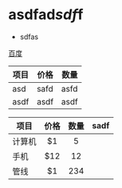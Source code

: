 # asdfad*sdf*f
- sdfas

[百度](baidu.com)


| 项目  | 价格   |  数量  |
| --- | --- | --- |
| asd | safd | asfd |
| asdf | asdf | asdf |



| 项目  | 价格   |  数量  | sadf| 
| ---| :---: | :---:  | --- |
| 计算机     | \$1|   5     |
| 手机        |   \$12   |   12   |
| 管线        |    \$1    |  234  |
